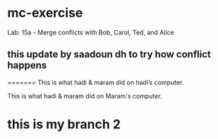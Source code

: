 # mc-exercise
Lab: 15a - Merge conflicts with Bob, Carol, Ted, and Alice



## this update by saadoun dh to try how conflict happens
=======
This is what hadi & maram did on hadi’s computer.


This is what hadi & maram did on Maram's computer.

this is my branch 2 
=======


